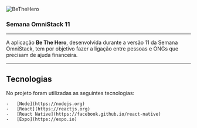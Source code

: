![BeTheHero](https://raw.githubusercontent.com/rocketseat-education/semana-omnistack-11/master/.github/bethehero.png)
### Semana OmniStack 11
---

A aplicação **Be The Hero**, desenvolvida durante a versão 11 da Semana OmniStack, tem por objetivo fazer a ligação entre pessoas e ONGs que precisam de ajuda financeira.

---
## Tecnologias

No projeto foram utilizadas as seguintes tecnologias:

    -   [Node](https://nodejs.org)
    -   [React](https://reactjs.org)
    -   [React Native](https://facebook.github.io/react-native)
    -   [Expo](https://expo.io)
